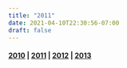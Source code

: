 ```yaml
---
title: "2011"
date: 2021-04-10T22:30:56-07:00
draft: false
---
```


#### [2010](./2010) | [2011](./2011) | [2012](./2012) | [2013](./2013)

